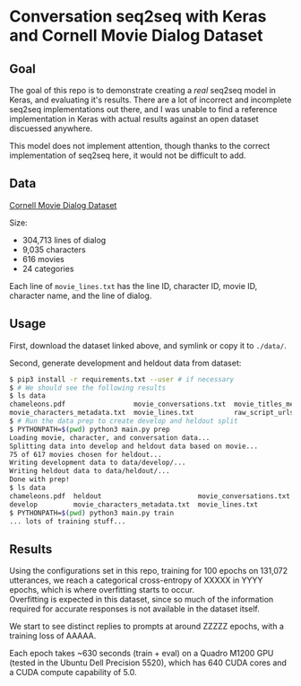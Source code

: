 
# Conversation seq2seq with Keras and Cornell Movie Dialog Dataset

## Goal

The goal of this repo is to demonstrate creating a _real_ seq2seq model in Keras, and evaluating 
it's results.  There are a lot of incorrect and incomplete seq2seq implementations out there, and
I was unable to find a reference implementation in Keras with actual results against an open dataset
discuessed anywhere.

This model does not implement attention, though thanks to the correct implementation of seq2seq 
here, it would not be difficult to add.

## Data

[Cornell Movie Dialog Dataset](https://www.cs.cornell.edu/~cristian/Cornell_Movie-Dialogs_Corpus.html)

Size:

- 304,713 lines of dialog
- 9,035 characters
- 616 movies
- 24 categories

Each line of `movie_lines.txt` has the line ID, character ID, movie ID, character name, and the line of dialog.

## Usage

First, download the dataset linked above, and symlink or copy it to `./data/`.

Second, generate development and heldout data from dataset:

```bash
$ pip3 install -r requirements.txt --user # if necessary
$ # We should see the following results
$ ls data
chameleons.pdf                 movie_conversations.txt  movie_titles_metadata.txt  README.txt
movie_characters_metadata.txt  movie_lines.txt          raw_script_urls.txt
$ # Run the data prep to create develop and heldout split
$ PYTHONPATH=$(pwd) python3 main.py prep
Loading movie, character, and conversation data...
Splitting data into develop and heldout data based on movie...
75 of 617 movies chosen for heldout...
Writing development data to data/develop/...
Writing heldout data to data/heldout/...
Done with prep!
$ ls data
chameleons.pdf  heldout                        movie_conversations.txt  movie_titles_metadata.txt  README.txt
develop         movie_characters_metadata.txt  movie_lines.txt          raw_script_urls.txt
$ PYTHONPATH=$(pwd) python3 main.py train
... lots of training stuff...
```


## Results

Using the configurations set in this repo, training for 100 epochs on 131,072 utterances, we reach
a categorical cross-entropy of XXXXX in YYYY epochs, which is where overfitting starts to occur.  
Overfitting is expected in this dataset, since so much of the information required for accurate 
responses is not available in the dataset itself.

We start to see distinct replies to prompts at around ZZZZZ epochs, with a training loss of AAAAA.

Each epoch takes ~630 seconds (train + eval) on a Quadro M1200 GPU (tested in the Ubuntu Dell 
Precision 5520), which has 640 CUDA cores and a CUDA compute capability of 5.0.

